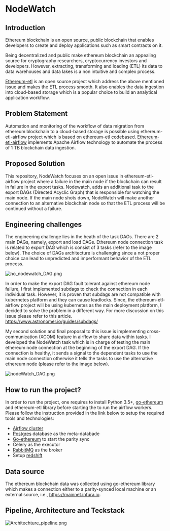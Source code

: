 # NodeWatch

## Introduction

Ethereum blockchain is an open source, public blockchain that enables developers to create and deploy applications such as smart contracts on it. 

Being decentralized and public make ethereum blockchain an appealing source for cryptography researchers, cryptocurrency investors and developers. However, extracting, transforming and loading (ETL) its data to data warehouses and data lakes is a non intuitive and complex process. 

[Ethereum-etl](https://github.com/blockchain-etl/ethereum-etl) is an open source project which address the above mentioned issue and makes the ETL process smooth. It also enables the data ingestion into cloud-based storage which is a popular choice to build an analytical application workflow.

## Problem Statement

Automation and monitoring of the workflow of data migration from ethereum blockchain to a cloud-based storage is possible using ethereum-etl-airflow project which is based on ethereum-etl codebased. [Ethereum-etl-airflow](https://github.com/blockchain-etl/ethereum-etl-airflow) implements Apache Airflow technology to automate the process of 1 TB blockchain data ingestion.

## Proposed Solution
This repository, NodeWatch focuses on an open issue in ethereum-etl-airflow project where a failure in the main node if the blockchain can result in failure in the export tasks. Nodewatch, adds an additional task to the export DAGs (Directed Acyclic Graph) that is responsible for watching the main node. If the main node shots down, NodeWatch will make another connection to an alternative blockchain node so that the ETL process will be continued without a failure.

## Engineering challenges

The engineering challenge lies in the heath of the task DAGs. There are 2 main DAGs, namely, export and load DAGs. Ethereum node connection task is related to export DAG which is consist of 3 tasks (refer to the image below). The choice of DAGs architecture is challenging since a not proper choice can lead to unpredicted and imperformant behavior of the ETL process. 

![no_nodewatch_DAG.png](https://github.com/sfermion/NodeWatch/blob/master/docs/images/no_nodewatch_DAG.png)

In order to make the export DAG fault tolerant against ethereum node failure, I first implemented subdags to check the connection in each individual task. However, it is proven that subdags are not compatible with kubernetes platform and they can cause leadlocks. Since, the ethereum-etl-airflow project will be using kubernetes as the main deployment platform, I decided to solve the problem in a different way. For more discussion on this issue please refer to this article. https://www.astronomer.io/guides/subdags/

My second solution and final proposal to this issue is implementing cross-communication (XCOM) feature in airflow to share data within tasks. I developed the NodeWatch task which is in charge of testing the main ethereum node connection at the beginning of the export DAG. If the connection is healthy, it sends a signal to the dependent tasks to use the main node connection otherwise it tells the tasks to use the alternative ethereum node (please refer to the image below).

![nodeWatch_DAG.png](https://github.com/sfermion/NodeWatch/blob/master/docs/images/nodeWatch_DAG.png)


## How to run the project?

In order to run the project, one requires to install Python 3.5+, [go-ethereum](https://github.com/ethereum/go-ethereum) and ethereum-etl library before starting the to run the airflow workers. Please follow the instruction provided in the link below to setup the required tools and technologies:

* [Airflow cluster](https://github.com/sfermion/NodeWatch/blob/master/docs/airflow.md)
* [Postgres](https://github.com/sfermion/NodeWatch/blob/master/docs/postgres.md) database as the meta-databade 
* [Go-ethereum](https://github.com/sfermion/NodeWatch/blob/master/docs/go_ethereum.md) to start the parity sync
* Celery as the executor
* [RabbitMQ](https://github.com/sfermion/NodeWatch/blob/master/docs/rabbitmq.md) as the broker
* Setup [redshift](https://github.com/sfermion/NodeWatch/blob/master/docs/redshift.md)

## Data source

The ethereum blockchain data was collected using go-ethereum library which makes a connection either to a parity-synced local machine or an external source, i.e., https://mainnet.infura.io. 

## Pipeline, Architecture and Teckstack

![Architechture_pipeline.png](https://github.com/sfermion/NodeWatch/blob/master/docs/images/Pipeline_techstack.png)